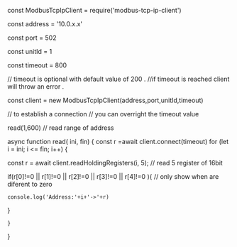 const ModbusTcpIpClient = require('modbus-tcp-ip-client')

const address = '10.0.x.x'

const port = 502

const unitId = 1

const timeout = 800



// timeout is optional with  default value of 200 . 
//if timeout is reached client will throw an error .

const client = new ModbusTcpIpClient(address,port,unitId,timeout)

// to establish a connection
// you can overright the timeout value


read(1,600) // read range of address


async function read( ini, fin) {
    const r =await client.connect(timeout)
    for (let i = ini; i <= fin; i++) {
   
 const r = await client.readHoldingRegisters(i, 5); // read 5 register of 16bit
 
 if(r[0]!=0 ||  r[1]!=0 || r[2]!=0 ||  r[3]!=0 ||  r[4]!=0 ){ // only show when are diferent to zero
 
    console.log('Address:'+i+'->'+r)
    
 }

    }
}


